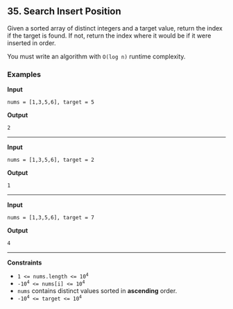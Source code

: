 ## 35. Search Insert Position

Given a sorted array of distinct integers and a target value, return the index if the target is found. If not, return the index where it would be if it were inserted in order.

You must write an algorithm with `O(log n)` runtime complexity.
### Examples

**Input**
```
nums = [1,3,5,6], target = 5
```

**Output**
```
2
```

---

**Input**
```
nums = [1,3,5,6], target = 2
```

**Output**
```
1
```

---

**Input**
```
nums = [1,3,5,6], target = 7
```

**Output**
```
4
```

---

**Constraints**

* <code>1 <= nums.length <= 10<sup>4</sup></code>
* <code>-10<sup>4</sup> <= nums[i] <= 10<sup>4</sup></code>
* `nums` contains distinct values sorted in **ascending** order.
* <code>-10<sup>4</sup> <= target <= 10<sup>4</sup></code>